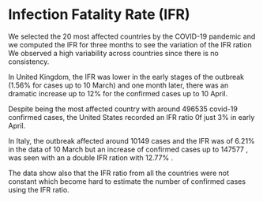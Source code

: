 # Infection Fatality Rate (IFR)

We selected the 20 most affected countries by the COVID-19 pandemic and we computed the IFR for three 
months to see the variation of the IFR ration We observed a high variability across countries since there is no consistency.

In United Kingdom, the IFR was lower in the early stages of the outbreak (1.56% for cases up to 10 March)
and one month later, there was an dramatic increase up to 12% for the confirmed cases up to 10 April. 

Despite being the most affected country  with around 496535 covid-19 confirmed cases, the United States recorded an IFR 
ratio 0f just 3% in early April. 

In Italy, the outbreak affected around 10149 cases and the IFR was of 6.21% in the data of 10 March but an increase of confirmed cases up to 147577 , was seen with an a double IFR ration with 12.77% .

The data show also that the IFR ratio from all the countries were not constant which become hard to estimate the number of confirmed cases using the IFR ratio.
 
